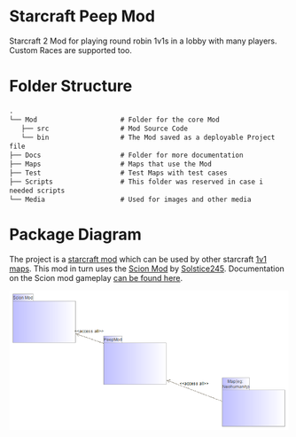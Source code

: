 # Starcraft Peep Mod

Starcraft 2 Mod for playing round robin 1v1s in a lobby with many players. Custom Races are supported too.

# Folder Structure

    .
    └── Mod                     # Folder for the core Mod
       ├── src                  # Mod Source Code
       └── bin                  # The Mod saved as a deployable Project file
    ├── Docs                    # Folder for more documentation
    ├── Maps                    # Maps that use the Mod 
    ├── Test                    # Test Maps with test cases
    ├── Scripts                 # This folder was reserved in case i needed scripts 
    └── Media                   # Used for images and other media
    
# Package Diagram

The project is a [starcraft mod](https://s2editor-guides.readthedocs.io/New_Tutorials/01_Introduction/006_Mods/) which can be used by other starcraft [1v1 maps](https://liquipedia.net/starcraft2/Maps/Ladder_Maps/Legacy_of_the_Void). This mod in turn uses the [Scion Mod](https://sc2arcade.com/map/1/313549/) by [Solstice245](https://github.com/Solstice245/scion-keiron-dev). Documentation on the Scion mod gameplay [can be found here](https://starcraft-scion-custom-races.fandom.com/). 

![Package Diagram](Docs/Subpackages-Structure-Diagram.png)

